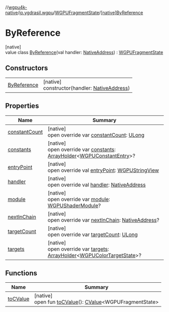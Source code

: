 //[wgpu4k-native](../../../../index.md)/[io.ygdrasil.wgpu](../../index.md)/[WGPUFragmentState](../index.md)/[[native]ByReference](index.md)

# ByReference

[native]\
value class [ByReference](index.md)(val handler: [NativeAddress](../../../ffi/-native-address/index.md)) : [WGPUFragmentState](../index.md)

## Constructors

| | |
|---|---|
| [ByReference](-by-reference.md) | [native]<br>constructor(handler: [NativeAddress](../../../ffi/-native-address/index.md)) |

## Properties

| Name | Summary |
|---|---|
| [constantCount](constant-count.md) | [native]<br>open override var [constantCount](constant-count.md): [ULong](https://kotlinlang.org/api/core/kotlin-stdlib/kotlin/-u-long/index.html) |
| [constants](constants.md) | [native]<br>open override var [constants](constants.md): [ArrayHolder](../../../ffi/-array-holder/index.md)&lt;[WGPUConstantEntry](../../-w-g-p-u-constant-entry/index.md)&gt;? |
| [entryPoint](entry-point.md) | [native]<br>open override val [entryPoint](entry-point.md): [WGPUStringView](../../-w-g-p-u-string-view/index.md) |
| [handler](handler.md) | [native]<br>open override val [handler](handler.md): [NativeAddress](../../../ffi/-native-address/index.md) |
| [module](module.md) | [native]<br>open override var [module](module.md): [WGPUShaderModule](../../-w-g-p-u-shader-module/index.md)? |
| [nextInChain](next-in-chain.md) | [native]<br>open override var [nextInChain](next-in-chain.md): [NativeAddress](../../../ffi/-native-address/index.md)? |
| [targetCount](target-count.md) | [native]<br>open override var [targetCount](target-count.md): [ULong](https://kotlinlang.org/api/core/kotlin-stdlib/kotlin/-u-long/index.html) |
| [targets](targets.md) | [native]<br>open override var [targets](targets.md): [ArrayHolder](../../../ffi/-array-holder/index.md)&lt;[WGPUColorTargetState](../../-w-g-p-u-color-target-state/index.md)&gt;? |

## Functions

| Name | Summary |
|---|---|
| [toCValue](../[native]to-c-value.md) | [native]<br>open fun [toCValue](../[native]to-c-value.md)(): [CValue](https://kotlinlang.org/api/core/kotlin-stdlib/kotlinx.cinterop/-c-value/index.html)&lt;WGPUFragmentState&gt; |